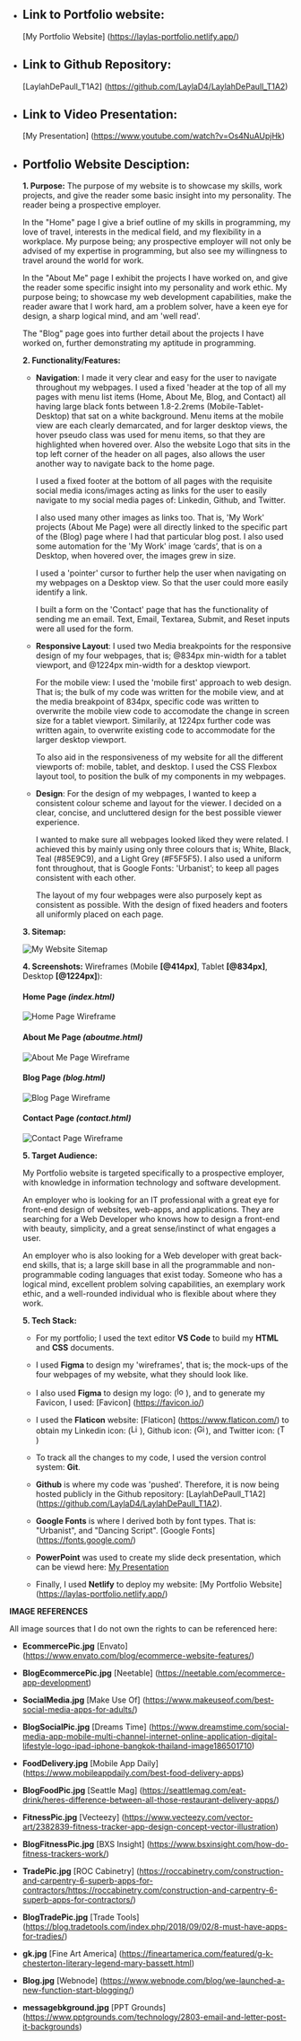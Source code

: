 -  ## Link to Portfolio website:

    [My Portfolio Website] (https://laylas-portfolio.netlify.app/)

- ## Link to Github Repository:

    [LaylahDePaull_T1A2] (https://github.com/LaylaD4/LaylahDePaull_T1A2)

- ## Link to Video Presentation:

    [My Presentation] (https://www.youtube.com/watch?v=Os4NuAUpjHk)

- ## Portfolio Website Desciption:
    
    **1. Purpose:** The purpose of my website is to showcase my skills, work projects, and give the reader some basic insight into my personality. The reader being a prospective employer.
    

    In the "Home" page I give a brief outline of my skills in programming, my love of travel, interests in the medical field, and my flexibility in a workplace. My purpose being; any prospective employer will not only be advised of my expertise in programming, but also see my willingness to travel around the world for work.
    
    In the "About Me" page I exhibit the projects I have worked on, and give the reader some specific insight into my personality and work ethic. My purpose being; to showcase my web development capabilities, make the reader aware that I work hard, am a problem solver, have a keen eye for design, a sharp logical mind, and am 'well read'. 

    The "Blog" page goes into further detail about the projects I have worked on, further demonstrating my aptitude in programming.

    **2. Functionality/Features:** 

    - **Navigation**: I made it very clear and easy for the user to navigate throughout my webpages. I used a fixed 'header at the top of all my pages with menu list items (Home, About Me, Blog, and Contact) all having large black fonts between 1.8-2.2rems (Mobile-Tablet-Desktop) that sat on a white background. Menu items at the mobile view are each clearly demarcated, and for larger desktop views, the hover pseudo class was used for menu items, so that they are highlighted when hovered over. Also the website Logo that sits in the top left corner of the header on all pages, also allows the user another way to navigate back to the home page.

        I used a fixed footer at the bottom of all pages with the requisite social media icons/images acting as links for the user to easily navigate to my social media pages of: Linkedin, Github, and Twitter.

        I also used many other images as links too. That is, 'My Work' projects (About Me Page) were all directly linked to the specific part of the (Blog) page where I had that particular blog post. I also used some automation for the 'My Work' image ‘cards’, that is on a Desktop, when hovered over, the images grew in size.
        
        I used a 'pointer' cursor to further help the user when navigating on my webpages on a Desktop view. So that the user could more easily identify a link.

        I built a form on the 'Contact' page that has the functionality of sending me an email. Text, Email, Textarea, Submit, and Reset inputs were all used for the form.


    - **Responsive Layout**: I used two Media breakpoints for the responsive design of my four webpages, that is; @834px min-width for a tablet viewport, and @1224px min-width for a desktop viewport. 
    
        For the mobile view: I used the 'mobile first' approach to web design. That is; the bulk of my code was written for the mobile view, and at the media breakpoint of 834px, specific code was written to overwrite the mobile view code to accomodate the change in screen size for a tablet viewport. Similarily, at 1224px further code was written again, to overwrite existing code to accommodate for the larger desktop viewport.

        To also aid in the responsiveness of my website for all the different viewports of: mobile, tablet, and desktop. I used the CSS Flexbox layout tool, to position the bulk of my components in my webpages.

    - **Design**: For the design of my webpages, I wanted to keep a consistent colour scheme and layout for the viewer. I decided on a clear, concise, and uncluttered design for the best possible viewer experience.
    
        I wanted to make sure all webpages looked liked they were related. I achieved this by mainly using only three colours that is; White, Black, Teal (#85E9C9), and a Light Grey (#F5F5F5). I also used a uniform font throughout, that is Google Fonts: 'Urbanist’; to keep all pages consistent with each other.

        The layout of my four webpages were also purposely kept as consistent as possible. With the design of fixed headers and footers all uniformly placed on each page.

    **3. Sitemap:** 

    <img src="docs/Sitemap.png" alt="My Website Sitemap">
    
    
    **4. Screenshots:** Wireframes (Mobile **[@414px]**, Tablet **[@834px]**, Desktop **[@1224px]**):
        
        
    #### Home Page *(index.html)*
    
    
    <img src="docs/HomePageWireframes.png" alt="Home Page Wireframe">


    #### About Me Page *(aboutme.html)*


    <img src="docs/AboutMePageWireframes.png" alt="About Me Page Wireframe">


    #### Blog Page *(blog.html)* 

    <img src="docs/BlogPageWireframes.png" alt="Blog Page Wireframe">

    #### Contact Page *(contact.html)*

    <img src="docs/ContactPageWireframes.png" alt="Contact Page Wireframe">

    **5. Target Audience:**

    My Portfolio website is targeted specifically to a prospective employer, with knowledge in information technology and software development.

    An employer who is looking for an IT professional with a great eye for front-end design of websites, web-apps, and applications. They are searching for a Web Developer who knows how to design a front-end with beauty, simplicity, and a great sense/instinct of what engages a user.

    An employer who is also looking for a Web developer with great back-end skills, that is; a large skill base in all the programmable and non-programmable coding languages that exist today. Someone who has a logical mind, excellent problem solving capabilities, an exemplary work ethic, and a well-rounded individual who is flexible about where they work.

    **5. Tech Stack:**

    - For my portfolio; I used the text editor **VS Code** to build my **HTML** and **CSS** documents.

    - I used **Figma** to design my 'wireframes', that is; the mock-ups of the four webpages of my website, what they should look like. 
    
    - I also used **Figma** to design my logo: (<img src="src/images/logo.jpg" width="16" alt="logo">), and to generate my Favicon, I used: [Favicon] (https://favicon.io/)

    - I used the **Flaticon** website: [Flaticon] (https://www.flaticon.com/) to obtain my Linkedin icon: (<img src="src/images/linkedin.png" width="16" alt="Linkedin Icon">), Github icon: (<img src="src/images/github.png" width="16" alt="Github Icon">), and Twitter icon: (<img src="src/images/twitter.png" width="16" alt="Twitter Icon">)
 
    - To track all the changes to my code, I used the version control system: **Git**.

    - **Github** is where my code was 'pushed'. Therefore, it is now being hosted publicly in the Github repository: [LaylahDePaull_T1A2] (https://github.com/LaylaD4/LaylahDePaull_T1A2).

    - **Google Fonts** is where I derived both by font types. That is: "Urbanist", and "Dancing Script". [Google Fonts] (https://fonts.google.com/)

    - **PowerPoint** was used to create my slide deck presentation, which can be viewd here: [My Presentation](https://www.youtube.com/watch?v=Os4NuAUpjHk)

    - Finally, I used **Netlify** to deploy my website: [My Portfolio Website] (https://laylas-portfolio.netlify.app/)

**IMAGE REFERENCES**

All image sources that I do not own the rights to can be referenced here:

- **EcommercePic.jpg**
[Envato] (https://www.envato.com/blog/ecommerce-website-features/)

- **BlogEcommercePic.jpg**
[Neetable] (https://neetable.com/ecommerce-app-development)

- **SocialMedia.jpg**
[Make Use Of] (https://www.makeuseof.com/best-social-media-apps-for-adults/)

- **BlogSocialPic.jpg**
[Dreams Time] (https://www.dreamstime.com/social-media-app-mobile-multi-channel-internet-online-application-digital-lifestyle-logo-ipad-iphone-bangkok-thailand-image186501710)

- **FoodDelivery.jpg**
[Mobile App Daily] (https://www.mobileappdaily.com/best-food-delivery-apps)

- **BlogFoodPic.jpg**
[Seattle Mag] (https://seattlemag.com/eat-drink/heres-difference-between-all-those-restaurant-delivery-apps/)

- **FitnessPic.jpg**
[Vecteezy] (https://www.vecteezy.com/vector-art/2382839-fitness-tracker-app-design-concept-vector-illustration)

- **BlogFitnessPic.jpg**
[BXS Insight] (https://www.bsxinsight.com/how-do-fitness-trackers-work/)

- **TradePic.jpg**
[ROC Cabinetry] (https://roccabinetry.com/construction-and-carpentry-6-superb-apps-for-contractors/https://roccabinetry.com/construction-and-carpentry-6-superb-apps-for-contractors/)

- **BlogTradePic.jpg**
[Trade Tools] (https://blog.tradetools.com/index.php/2018/09/02/8-must-have-apps-for-tradies/)

- **gk.jpg**
[Fine Art America] (https://fineartamerica.com/featured/g-k-chesterton-literary-legend-mary-bassett.html)

- **Blog.jpg**
[Webnode] (https://www.webnode.com/blog/we-launched-a-new-function-start-blogging/)

- **messagebkground.jpg**
[PPT Grounds] (https://www.pptgrounds.com/technology/2803-email-and-letter-post-it-backgrounds)

 



